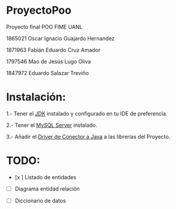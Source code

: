 # ProyectoPoo
Proyecto final POO FIME UANL


1865021 Oscar Ignacio Guajardo Hernandez

1871963 Fabián Eduardo Cruz Amador

1797546 Mao de Jesús Lugo Oliva

1847972 Eduardo Salazar Treviño

# Instalación:
1.- Tener el [JDK](https://adoptopenjdk.net/) instalado y configurado en tu IDE de preferencia.

2.- Tener el [MySQL Server](https://dev.mysql.com/downloads/installer/) instalado.

3.- Añadir el [Driver de Conector a Java](https://dev.mysql.com/downloads/connector/j/) a las librerías del Proyecto.

# TODO:
 - [x ] Listado de entidades
 
 - [ ] Diagrama entidad relación
 
  - [ ] Diccionario de datos

